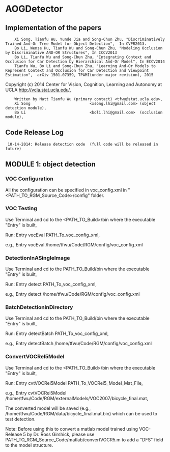 # AOGDetector
## Implementation of the papers

        Xi Song, Tianfu Wu, Yunde Jia and Song-Chun Zhu, "Discriminatively Trained And-Or Tree Model for Object Detection",  In CVPR2013.        
        Bo Li, Wenze Hu, Tianfu Wu and Song-Chun Zhu, "Modeling Occlusion by Discriminative AND-OR Structures", In ICCV2013        
        Bo Li, Tianfu Wu and Song-Chun Zhu, "Integrating Context and Occlusion for Car Detection by Hierarchical And-Or Model", In ECCV2014
        Tianfu Wu, Bo Li and Song-Chun Zhu, "Learning And-Or Models to Represent Context and Occlusion for Car Detection and Viewpoint Estimation",  arXiv 1501.07359, TPAMI(under major revision), 2015

Copyright (c) 2014 Center for Vision, Cognition, Learning and Autonomy at UCLA <http://vcla.stat.ucla.edu/>,
        
        Written by Matt Tianfu Wu (primary contact) <tfwu@stat.ucla.edu>,  
        Xi Song                          <xsong.lhi@gmail.com> (object detection module),                        
        Bo Li                            <boli.lhi@gmail.com>  (occlusion module),                      

## Code Release Log
     10-14-2014: Release detection code  (full code will be released in future)                    

## MODULE 1: object detection 

### VOC Configuration
  All the configuration can be specified in voc_config.xml in "<PATH_TO_RGM_Source_Code>/config" folder.

### VOC Testing
  Use Terminal and cd to the <PATH_TO_Build>/bin where the executable "Entry" is built,
  
  Run:   Entry vocEval PATH_To_voc_config_xml,
  
  e.g.,  Entry vocEval /home/tfwu/Code/RGM/config/voc_config.xml

### DetectionInASingleImage
  Use Terminal and cd to the PATH_TO_Build/bin where the executable "Entry" is built,
  
  Run:   Entry detect PATH_To_voc_config_xml,
  
  e.g.,  Entry detect /home/tfwu/Code/RGM/config/voc_config.xml

### BatchDetectionInDirectory
  Use Terminal and cd to the PATH_TO_Build/bin where the executable "Entry" is built,
  
  Run:   Entry detectBatch PATH_To_voc_config_xml, 
  
  e.g.,  Entry detectBatch /home/tfwu/Code/RGM/config/voc_config.xml  

### ConvertVOCRel5Model
  Use Terminal and cd to the <PATH_TO_Build>/bin where the executable "Entry" is built,
  
  Run:   Entry cvtVOCRel5Model PATH_To_VOCRel5_Model_Mat_File,
  
  e.g.,  Entry cvtVOCRel5Model /home/tfwu/Code/RGM/externalModels/VOC2007/bicycle_final.mat,
  
  The converted model will be saved (e.g., /home/tfwu/Code/RGM/data/bicycle_final.mat.bin) which can be used to test detection.
  
  Note: Before using this to convert a matlab model trained using VOC-Release 5 by Dr. Ross Girshick, 
        please use PATH_TO_RGM_Source_Code/matlab/convertVOCR5.m to add a "DFS" field to the model structure.
